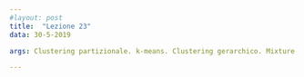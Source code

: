 ```yaml
---
#layout: post
title:  "Lezione 23"
data: 30-5-2019

args: Clustering partizionale. k-means. Clustering gerarchico. Mixture models e loro relazione con il clustering.

---
```


